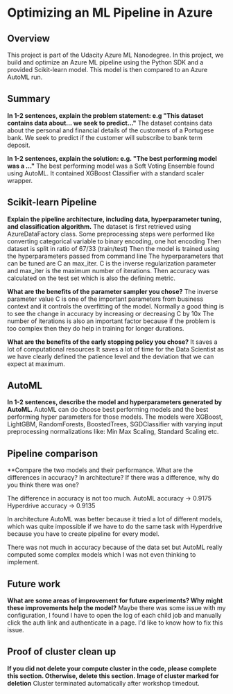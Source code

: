 # Optimizing an ML Pipeline in Azure

## Overview
This project is part of the Udacity Azure ML Nanodegree.
In this project, we build and optimize an Azure ML pipeline using the Python SDK and a provided Scikit-learn model.
This model is then compared to an Azure AutoML run.

## Summary
**In 1-2 sentences, explain the problem statement: e.g "This dataset contains data about... we seek to predict..."**
The dataset contains data about the personal and financial details of the customers of a Portugese bank. We seek to predict if the customer will subscribe to bank term deposit.

**In 1-2 sentences, explain the solution: e.g. "The best performing model was a ..."**
The best performing model was a Soft Voting Ensemble found using AutoML. It contained XGBoost Classifier with a standard scaler wrapper.

## Scikit-learn Pipeline
**Explain the pipeline architecture, including data, hyperparameter tuning, and classification algorithm.**
The dataset is first retrieved using AzureDataFactory class.
Some preprocessing steps were performed like converting categorical variable to binary encoding, one hot encoding
Then dataset is split in ratio of 67/33 (train/test)
Then the model is trained using the hyperparameters passed from command line
The hyperparameters that can be tuned are C an max_iter. C is the inverse regularization parameter and max_iter is the maximum number of iterations.
Then accuracy was calculated on the test set which is also the defining metric.

**What are the benefits of the parameter sampler you chose?**
The inverse parameter value C is one of the important parameters from business context and it controls the overfitting of the model. Normally a good thing is to see the change in accuracy by increasing or decreasing C by 10x
The number of iterations is also an important factor because if the problem is too complex then they do help in training for longer durations.

**What are the benefits of the early stopping policy you chose?**
It saves a lot of computational resources
It saves a lot of time for the Data Scientist as we have clearly defined the patience level and the deviation that we can expect at maximum.

## AutoML
**In 1-2 sentences, describe the model and hyperparameters generated by AutoML.**
AutoML can do choose best performing models and the best performing hyper parameters for those models. The models were XGBoost, LightGBM, RandomForests, BoostedTrees, SGDClassifier with varying input preprocessing normalizations like: Min Max Scaling, Standard Scaling etc.

## Pipeline comparison
**Compare the two models and their performance. What are the differences in accuracy? In architecture? If there was a difference, why do you think there was one?

The difference in accuracy is not too much. AutoML accuracy -> 0.9175 Hyperdrive accuracy -> 0.9135

In architecture AutoML was better because it tried a lot of different models, which was quite impossible if we have to do the same task with Hyperdrive because you have to create pipeline for every model.

There was not much in accuracy because of the data set but AutoML really computed some complex models which I was not even thinking to implement.

## Future work
**What are some areas of improvement for future experiments? Why might these improvements help the model?**
Maybe there was some issue with my configuration, I found I have to open the log of each child job and manually click the auth link and authenticate in a page. I'd like to know how to fix this issue.

## Proof of cluster clean up
**If you did not delete your compute cluster in the code, please complete this section. Otherwise, delete this section.**
**Image of cluster marked for deletion**
Cluster terminated automatically after workshop timedout.
